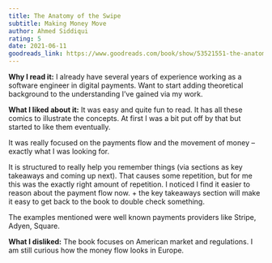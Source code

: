 ```yaml
---
title: The Anatomy of the Swipe
subtitle: Making Money Move 
author: Ahmed Siddiqui
rating: 5
date: 2021-06-11
goodreads_link: https://www.goodreads.com/book/show/53521551-the-anatomy-of-the-swipe
---
```



__Why I read it:__ I already have several years of experience working as a software engineer in digital payments. Want to start adding theoretical background to the understanding I’ve gained via my work. 

__What I liked about it:__ It was easy and quite fun to read. It has all these comics to illustrate the concepts. At first I was a bit put off by that but started to like them eventually.

It was really focused on the payments flow and the movement of money – exactly what I was looking for.

It is structured to really help you remember things (via sections as key takeaways and coming up next). That causes some repetition, but for me this was the exactly right amount of repetition. I noticed I find it easier to reason about the payment flow now. + the key takeaways section will make it easy to get back to the book to double check something.

The examples mentioned were well known payments providers like Stripe, Adyen, Square.

__What I disliked:__ The book focuses on American market and regulations. I am still curious how the money flow looks in Europe. 